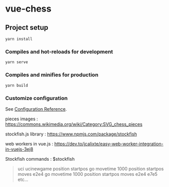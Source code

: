 # vue-chess

## Project setup
```
yarn install
```

### Compiles and hot-reloads for development
```
yarn serve
```

### Compiles and minifies for production
```
yarn build
```

### Customize configuration
See [Configuration Reference](https://cli.vuejs.org/config/).


pieces images :
https://commons.wikimedia.org/wiki/Category:SVG_chess_pieces

stockfish.js library :
https://www.npmjs.com/package/stockfish

web workers in vue.js :
https://dev.to/jcalixte/easy-web-worker-integration-in-vuejs-3ej8

Stockfish commands :
$stockfish
>uci
>ucinewgame
>position startpos
>go movetime 1000
>position startpos moves e2e4
>go movetime 1000
>position startpos moves e2e4 e7e5
etc...

